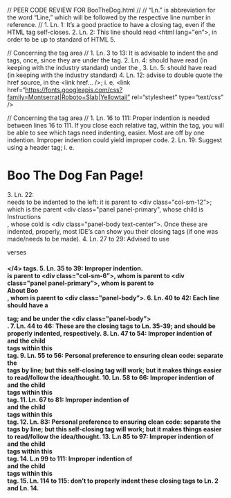 // PEER CODE REVIEW FOR BooTheDog.html //
// “Ln.” is abbreviation for the word “Line,” which will be followed by the respective line number in reference. //
    1. Ln. 1: It’s a good practice to have a closing tag, even if the HTML tag self-closes.
    2. Ln. 2: This line should read <html lang="en”>, in order to be up to standard of HTML 5.

// Concerning the <head></head> tag area //
    1. Ln. 3 to 13: It is advisable to indent the <head></head> and <body></body> tags, once, since they are under the <html lang="en"></html> tag.
    2. Ln. 4: should have read (in keeping with the industry standard) under the <head></head>, <meta charset="UTF-8">
    3. Ln. 5: should have read (in keeping with the industry standard) <meta name="viewport" content="width=device-width, initial-scale=1.0">
    4. Ln. 12: advise to double quote the href source, in the <link href… />; i. e. <link href=“https://fonts.googleapis.com/css?family=Montserrat|Roboto+Slab|Yellowtail” rel=“stylesheet” type=“text/css” />

// Concerning the <body></body> tag area //
    1. Ln. 16 to 111: Proper indention is needed between lines 16 to 111.  If you close each relative tag, within the <body></body> tag, you will be able to see which tags need indenting, easier.  Most are off by one indention. Improper indention could yield improper code.
    2. Ln. 19: Suggest using a header tag; i. e. <h1>Boo The Dog Fan Page!</h1>
    3. Ln. 22: <div class="row"> needs to be indented to the left: it is parent to <div class="col-sm-12”>; which is the parent <div class="panel panel-primary", whose child is <div class="panel-heading">Instructions</div>, whose cold is <div class="panel-body text-center”>.  Once these are indented, properly, most IDE’s can show you their closing tags (if one was made/needs to be made).
    4. Ln. 27 to 29: Advised to use <p></p> verses <h4></4> tags.
    5. Ln. 35 to 39: Improper indention.  <div class="row"> is parent to <div class="col-sm-6”>, whom is parent to <div class="panel panel-primary”>, whom is parent to <div class="panel-heading">About Boo</div>, whom is parent to <div class="panel-body”>.
    6. Ln. 40 to 42: Each line should have a <p></p> tag; and be under the <div class="panel-body”></div>.
    7. Ln. 44 to 46: These are the closing tags to Ln. 35-39; and should be properly indented, respectively.
    8. Ln. 47 to 54: Improper indention of <div class="col-sm-6"></div> and the child <div></div> tags within this <div></div> tag.
    9. Ln. 55 to 56: Personal preference to ensuring clean code: separate the <br> tags by line; but this self-closing tag will work; but it makes things easier to read/follow the idea/thought.
    10. Ln. 58 to 66: Improper indention of <div class="col-sm-6"></div> and the child <div></div> tags within this <div></div> tag.
    11. Ln. 67 to 81: Improper indention of <div class="col-sm-6"></div> and the child <div></div> tags within this <div></div> tag.
    12. Ln. 83: Personal preference to ensuring clean code: separate the <br> tags by line; but this self-closing tag will work; but it makes things easier to read/follow the idea/thought.
    13. L.n 85 to 97:  Improper indention of <div class="row text-center"> and the child <div></div> tags within this <div></div> tag.
    14. L.n 99 to 111:  Improper indention of <div class="col-sm-6"> and the child <div></div> tags within this <div></div> tag.
    15. Ln. 114 to 115: don’t to properly indent these closing tags to Ln. 2 and Ln. 14.
